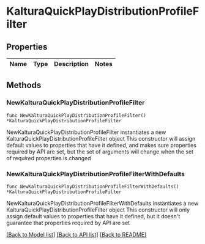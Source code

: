 # KalturaQuickPlayDistributionProfileFilter

## Properties

Name | Type | Description | Notes
------------ | ------------- | ------------- | -------------

## Methods

### NewKalturaQuickPlayDistributionProfileFilter

`func NewKalturaQuickPlayDistributionProfileFilter() *KalturaQuickPlayDistributionProfileFilter`

NewKalturaQuickPlayDistributionProfileFilter instantiates a new KalturaQuickPlayDistributionProfileFilter object
This constructor will assign default values to properties that have it defined,
and makes sure properties required by API are set, but the set of arguments
will change when the set of required properties is changed

### NewKalturaQuickPlayDistributionProfileFilterWithDefaults

`func NewKalturaQuickPlayDistributionProfileFilterWithDefaults() *KalturaQuickPlayDistributionProfileFilter`

NewKalturaQuickPlayDistributionProfileFilterWithDefaults instantiates a new KalturaQuickPlayDistributionProfileFilter object
This constructor will only assign default values to properties that have it defined,
but it doesn't guarantee that properties required by API are set


[[Back to Model list]](../README.md#documentation-for-models) [[Back to API list]](../README.md#documentation-for-api-endpoints) [[Back to README]](../README.md)


